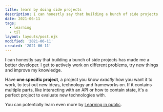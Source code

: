 ```yaml
---
title: learn by doing side projects
description: I can honestly say that building a bunch of side projects has made me a better developer
date: 2021-06-11
tags: 
  - learning
  - til
layout: layouts/post.njk
modified: '2021-06-11'
created: '2021-06-11'
---
```


I can honestly say that building a bunch of side projects has made me a better developer. I get to actively work on different problems, try new things and improve my knowledge.

Have **one specific project**, a project you know _exactly_ how you want it to work, to test out new ideas, technology and frameworks on. If it contains multiple parts, like interacting with an API or how to contain state, it's a perfect project to evaluate new technologies with.

You can potentially learn even more by [Learning in public](/posts/learning-in-public).
